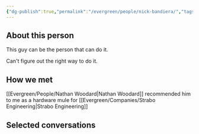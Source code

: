 ```yaml
---
{"dg-publish":true,"permalink":"/evergreen/people/nick-bandiera/","tags":["people"]}
---
```


## About this person

This guy can be the person that can do it.

Can't figure out the right way to do it.


## How we met
[[Evergreen/People/Nathan Woodard\|Nathan Woodard]] recommended him to me as a hardware mule for [[Evergreen/Companies/Strabo Engineering\|Strabo Engineering]]

## Selected conversations
